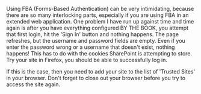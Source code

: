 
Using FBA (Forms-Based Authentication) can be very intimidating, because there are so many interlocking parts, especially if you are using FBA in an extended web application. One problem I have run up against time and time again is after you have everything configured BY THE BOOK, you attempt that first login, hit the 'Sign In' button and nothing happens. The page refreshes, but the username and password fields are empty. Even if you enter the password wrong or a username that doesn't exist, nothing happens! This has to do with the cookies SharePoint is attempting to store. Try your site in Firefox, you should be able to successfully log in.




If this is the case, then you need to add your site to the list of 'Trusted Sites' in your browser. Don't forget to close out your browser before you try to access the site again.
